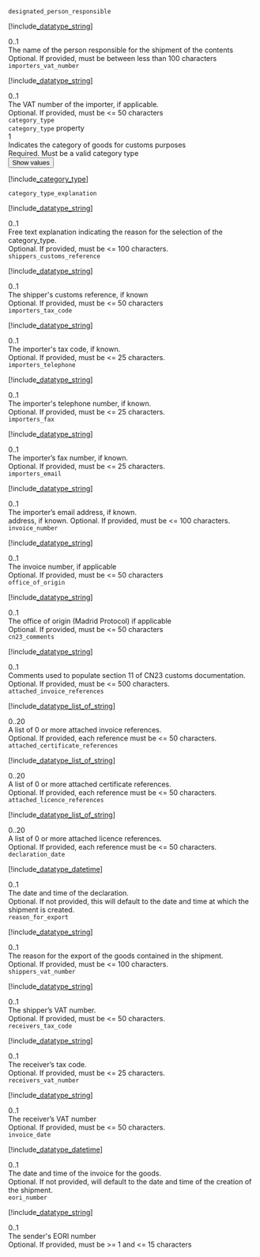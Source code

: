 
<div class="property">
    <div class="name"><code>designated_person_responsible</code></div>
    <div class="type">

[!include[_datatype_string](_datatype_string.md)]
</div>
    <div class="occurs">0..1</div>
    <div class="description">The name of the person responsible for the shipment of the contents</div>
    <div class="validation">Optional. If provided, must be between less than 100 characters</div>
</div>
<div class="property">
    <div class="name"><code>importers_vat_number</code></div>
    <div class="type">

[!include[_datatype_string](_datatype_string.md)]
</div>
    <div class="occurs">0..1</div>
    <div class="description">The VAT number of the importer, if applicable.</div>
    <div class="validation">Optional. If provided, must be &lt;= 50 characters</div>            
</div>
<div class="property">
    <div class="name"><code>category_type</code></div>
    <div class="type"><code>category_type</code> property</div>
    <div class="occurs">1</div>
    <div class="description">Indicates the category of goods for customs purposes</div>
    <div class="validation">Required. Must be a valid category type</div>     
    <div class="dropdown"> 
        <button onclick="dropFunction(this)">Show values</button>
        <div class="dropdown-content">

[!include[_category_type](_category_type.md)]
</div>
    </div>              
</div>
<div class="property">
    <div class="name"><code>category_type_explanation</code></div>
    <div class="type">

[!include[_datatype_string](_datatype_string.md)]
</div>
    <div class="occurs">0..1</div>
    <div class="description">Free text explanation indicating the reason for the selection of the category_type.</div>
    <div class="validation">Optional. If provided, must be &lt;= 100 characters.</div>            
</div>
<div class="property">
    <div class="name"><code>shippers_customs_reference</code></div>
    <div class="type">

[!include[_datatype_string](_datatype_string.md)]
</div>
    <div class="occurs">0..1</div>
    <div class="description">The shipper's customs reference, if known</div>
    <div class="validation">Optional. If provided, must be &lt;= 50 characters</div>            
</div>
<div class="property">
    <div class="name"><code>importers_tax_code</code></div>
    <div class="type">

[!include[_datatype_string](_datatype_string.md)]
</div>
    <div class="occurs">0..1</div>
    <div class="description">The importer's tax code, if known.</div>
    <div class="validation">Optional. If provided, must be &lt;= 25 characters.</div>            
</div>
<div class="property">
    <div class="name"><code>importers_telephone</code></div>
    <div class="type">

[!include[_datatype_string](_datatype_string.md)]
</div>
    <div class="occurs">0..1</div>
    <div class="description">The importer's telephone number, if known.</div>
    <div class="validation">Optional. If provided, must be &lt;= 25 characters.</div>            
</div>
<div class="property">
    <div class="name"><code>importers_fax</code></div>
    <div class="type">

[!include[_datatype_string](_datatype_string.md)]
</div>
    <div class="occurs">0..1</div>
    <div class="description">The importer’s fax number, if known.</div>
    <div class="validation">Optional. If provided, must be &lt;= 25 characters.</div>            
</div>
<div class="property">
    <div class="name"><code>importers_email</code></div>
    <div class="type">

[!include[_datatype_string](_datatype_string.md)]
</div>
    <div class="occurs">0..1</div>
    <div class="description">The importer’s email address, if known.</div>
    <div class="validation"> address, if known.	Optional. If provided, must be &lt;= 100 characters.</div>            
</div>
<div class="property">
    <div class="name"><code>invoice_number</code></div>
    <div class="type">

[!include[_datatype_string](_datatype_string.md)]
</div>
    <div class="occurs">0..1</div>
    <div class="description">The invoice number, if applicable</div>
    <div class="validation">Optional. If provided, must be &lt;= 50 characters</div>            
</div>
<div class="property">
    <div class="name"><code>office_of_origin</code></div>
    <div class="type">

[!include[_datatype_string](_datatype_string.md)]
</div>
    <div class="occurs">0..1</div>
    <div class="description">The office of origin (Madrid Protocol) if applicable</div>
    <div class="validation">Optional. If provided, must be &lt;= 50 characters</div>            
</div>
<div class="property">
    <div class="name"><code>cn23_comments</code></div>
    <div class="type">

[!include[_datatype_string](_datatype_string.md)]
</div>
    <div class="occurs">0..1</div>
    <div class="description">Comments used to populate section 11 of CN23 customs documentation.</div>
    <div class="validation">Optional. If provided, must be &lt;= 500 characters.</div>            
</div>
<div class="property">
    <div class="name"><code>attached_invoice_references</code></div>
    <div class="type">

[!include[_datatype_list_of_string](_datatype_list_of_string.md)]
</div>
    <div class="occurs">0..20</div>
    <div class="description">A list of 0 or more attached invoice references.</div>
    <div class="validation">Optional. If provided, each reference must be &lt;= 50 characters.</div>            
</div>
<div class="property">
    <div class="name"><code>attached_certificate_references</code></div>
    <div class="type">

[!include[_datatype_list_of_string](_datatype_list_of_string.md)]
</div>
    <div class="occurs">0..20</div>
    <div class="description">A list of 0 or more attached certificate references.</div>
    <div class="validation">Optional. If provided, each reference must be &lt;= 50 characters.</div>            
</div>
<div class="property">
    <div class="name"><code>attached_licence_references</code></div>
    <div class="type">

[!include[_datatype_list_of_string](_datatype_list_of_string.md)]
</div>
    <div class="occurs">0..20</div>
    <div class="description">A list of 0 or more attached licence references.</div>
    <div class="validation">Optional. If provided, each reference must be &lt;= 50 characters.</div>            
</div>
<div class="property">
    <div class="name"><code>declaration_date</code></div>
    <div class="type">

[!include[_datatype_datetime](_datatype_datetime.md)]
</div>
    <div class="occurs">0..1</div>
    <div class="description">The date and time of the declaration.</div>
    <div class="validation">Optional. If not provided, this will default to the date and time at which the shipment is created.</div>            
</div>
<div class="property">
    <div class="name"><code>reason_for_export</code></div>
    <div class="type">

[!include[_datatype_string](_datatype_string.md)]
</div>
    <div class="occurs">0..1</div>
    <div class="description">The reason for the export of the goods contained in the shipment.</div>
    <div class="validation">Optional. If provided, must be &lt;= 100 characters.</div>            
</div>
<div class="property">
    <div class="name"><code>shippers_vat_number</code></div>
    <div class="type">

[!include[_datatype_string](_datatype_string.md)]
</div>
    <div class="occurs">0..1</div>
    <div class="description">The shipper’s VAT number.	</div>
    <div class="validation">Optional. If provided, must be &lt;= 50 characters.</div>            
</div>
<div class="property">
    <div class="name"><code>receivers_tax_code	</code></div>
    <div class="type">

[!include[_datatype_string](_datatype_string.md)]
</div>
    <div class="occurs">0..1</div>
    <div class="description">The receiver’s tax code.</div>
    <div class="validation">Optional. If provided, must be &lt;= 25 characters.</div>            
</div>
<div class="property">
    <div class="name"><code>receivers_vat_number</code></div>
    <div class="type">

[!include[_datatype_string](_datatype_string.md)]
</div>
    <div class="occurs">0..1</div>
    <div class="description">The receiver’s VAT number	</div>
    <div class="validation">Optional. If provided, must be &lt;= 50 characters.</div>            
</div>
<div class="property">
    <div class="name"><code>invoice_date</code></div>
    <div class="type">

[!include[_datatype_datetime](_datatype_datetime.md)]
</div>
    <div class="occurs">0..1</div>
    <div class="description">The date and time of the invoice for the goods.</div>
    <div class="validation">Optional. If not provided, will default to the date and time of the creation of the shipment.</div>            
</div>
<div class="property">
    <div class="name"><code>eori_number</code></div>
    <div class="type">

[!include[_datatype_string](_datatype_string.md)]
</div>
    <div class="occurs">0..1</div>
    <div class="description">The sender's EORI number</div>
    <div class="validation">Optional. If provided, must be &gt;= 1 and &lt;= 15 characters</div>            
</div>
